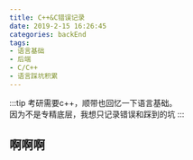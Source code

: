 ```yaml
---
title: C++&C错误记录
date: 2019-2-15 16:26:45
categories: backEnd
tags:
- 语言基础
- 后端
- C/C++
- 语言踩坑积累
---
```



:::tip
考研需要c++，顺带也回忆一下语言基础。<br/>
因为不是专精底层，我想只记录错误和踩到的坑
:::
<!-- more -->
## 啊啊啊
<Valine></Valine>